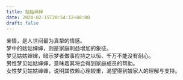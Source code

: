 ```yaml
---
title: 姑姑婶婶
date: 2020-02-15T20:54:12+08:00
draft: false
---
```


亲情，是人世间最为真挚的情感。<br>
梦中的姑姑婶婶，则是家庭利益增加的象征。<br>
梦见姑姑婶婶，暗示梦者做事应持之以恒、千万不能没有耐心。<br>
男性梦见姑姑婶婶，意味着其将会得到家庭成员的帮助。<br>
女性梦见姑姑婶婶，说明其依赖心理较重，渴望得到娘家人的理解与支持。<br>
